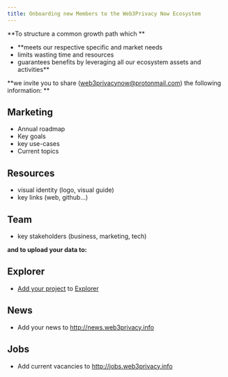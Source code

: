 ```yaml
---
title: Onboarding new Members to the Web3Privacy Now Ecosystem
---
```


**To structure a common growth path which 
**
-  **meets our respective specific and market needs
-  limits wasting time and resources
-  guarantees benefits by leveraging all our ecosystem assets and activities**

**we invite you to share (web3privacynow@protonmail.com) the following information: **

## Marketing

- Annual roadmap
- Key goals
- key use-cases
- Current topics

## Resources

- visual identity (logo, visual guide)
- key links (web, github...)

## Team

- key stakeholders (business, marketing, tech)


**and to upload your data to:**

## Explorer

- [Add your project](https://github.com/web3privacy/explorer-data/blob/main/README.md) to [Explorer](https://explorer.web3privacy.info)

## News

- Add​​​​​​​ your news to http://news.web3privacy.info

## Jobs

- Add current vacancies to http://jobs.web3privacy.info

